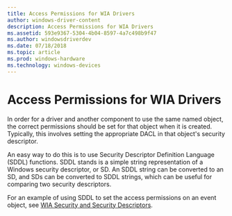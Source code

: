 ```yaml
---
title: Access Permissions for WIA Drivers
author: windows-driver-content
description: Access Permissions for WIA Drivers
ms.assetid: 593e9367-5304-4b04-8597-4a7c498b9f47
ms.author: windowsdriverdev
ms.date: 07/18/2018
ms.topic: article
ms.prod: windows-hardware
ms.technology: windows-devices
---
```


# Access Permissions for WIA Drivers

In order for a driver and another component to use the same named object, the correct permissions should be set for that object when it is created. Typically, this involves setting the appropriate DACL in that object's security descriptor.

An easy way to do this is to use Security Descriptor Definition Language (SDDL) functions. SDDL stands is a simple string representation of a Windows security descriptor, or SD. An SDDL string can be converted to an SD, and SDs can be converted to SDDL strings, which can be useful for comparing two security descriptors.

For an example of using SDDL to set the access permissions on an event object, see [WIA Security and Security Descriptors](wia-security-and-security-descriptors.md).

